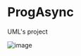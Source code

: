 # ProgAsync

UML's project 

![image](https://github.com/user-attachments/assets/44f8d210-5737-49fe-92b4-49b29ca296cc)
